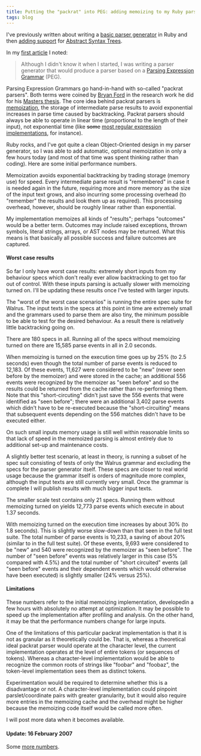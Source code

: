 ```yaml
---
title: Putting the "packrat" into PEG: adding memoizing to my Ruby parser generator
tags: blog
---
```


I've previously written about writing a [basic parser generator](http://wincent.dev/a/about/wincent/weblog/archives/2007/01/writing_a_parse.php) in Ruby and then [adding support](http://wincent.dev/a/about/wincent/weblog/archives/2007/02/abstract_syntax.php) for [Abstract Syntax Trees](http://en.wikipedia.org/wiki/Abstract_syntax_tree).

In my [first article](http://wincent.dev/a/about/wincent/weblog/archives/2007/01/writing_a_parse.php) I noted:

> Although I didn't know it when I started, I was writing a parser generator that would produce a parser based on a [Parsing Expression Grammar](http://en.wikipedia.org/wiki/Parsing_expression_grammar) (PEG).

Parsing Expression Grammars go hand-in-hand with so-called "packrat parsers". Both terms were coined by [Bryan Ford](http://pdos.csail.mit.edu/~baford/packrat/) in the research work he did for his [Masters thesis](http://pdos.csail.mit.edu/~baford/packrat/thesis/). The core idea behind packrat parsers is [memoization](http://en.wikipedia.org/wiki/Memoization), the storage of intermediate parse results to avoid exponential increases in parse time caused by backtracking. Packrat parsers should always be able to operate in linear time (proportional to the length of their input), not exponential time (like ~~some~~ [most regular expression implementations](http://swtch.com/~rsc/regexp/regexp1.html), for instance).

Ruby rocks, and I've got quite a clean Object-Oriented design in my parser generator, so I was able to add automatic, optional memoization in only a few hours today (and most of that time was spent thinking rather than coding). Here are some initial performance numbers.

Memoization avoids exponential backtracking by trading storage (memory use) for speed. Every intermediate parse result is "remembered" in case it is needed again in the future, requiring more and more memory as the size of the input text grows, and also incurring some processing overhead (to "remember" the results and look them up as required). This processing overhead, however, should be roughly linear rather than exponential.

My implementation memoizes all kinds of "results"; perhaps "outcomes" would be a better term. Outcomes may include raised exceptions, thrown symbols, literal strings, arrays, or AST nodes may be returned. What this means is that basically all possible success and failure outcomes are captured.

#### Worst case results

So far I only have worst case results: extremely short inputs from my behaviour specs which don't really ever allow backtracking to get too far out of control. With these inputs parsing is actually slower with memoizing turned on. I'll be updating these results once I've tested with larger inputs.

The "worst of the worst case scenarios" is running the entire spec suite for Walrus. The input texts in the specs at this point in time are extremely small and the grammars used to parse them are also tiny, the minimum possible to be able to test for the desired behaviour. As a result there is relatively little backtracking going on.

There are 180 specs in all. Running all of the specs without memoizing turned on there are 15,585 parse events in all in 2.0 seconds.

When memoizing is turned on the execution time goes up by 25% (to 2.5 seconds) even though the total number of parse events is reduced to 12,183. Of these events, 11,627 were considered to be "new" (never seen before by the memoizer) and were stored in the cache; an additional 556 events were recognized by the memoizer as "seen before" and so the results could be returned from the cache rather than re-performing them. Note that this "short-circuting" didn't just save the 556 events that were identified as "seen before"; there were an additional 3,402 parse events which didn't have to be re-executed because the "short-circuiting" means that subsequent events depending on the 556 matches didn't have to be executed either.

On such small inputs memory usage is still well within reasonable limits so that lack of speed in the memoized parsing is almost entirely due to additional set-up and maintenance costs.

A slightly better test scenario, at least in theory, is running a subset of he spec suit consisting of tests of only the Walrus grammar and excluding the specs for the parser generator itself. These specs are closer to real world usage because the grammar itself is orders of magnitude more complex, although the input texts are still currently very small. Once the grammar is complete I will publish results with much bigger input texts.

The smaller scale test contains only 21 specs. Running them without memoizing turned on yields 12,773 parse events which execute in about 1.37 seconds.

With memoizing turned on the execution time increases by about 30% (to 1.8 seconds). This is slightly worse slow-down than that seen in the full test suite. The total number of parse events is 10,233, a saving of about 20% (similar to in the full test suite). Of these events, 9,693 were considered to be "new" and 540 were recognized by the memoizer as "seen before". The number of "seen before" events was relatively larger in this case (5% compared with 4.5%) and the total number of "short circuited" events (all "seen before" events and their dependent events which would otherwise have been executed) is slightly smaller (24% versus 25%).

#### Limitations

These numbers refer to the initial memoizing implementation, developedin a few hours with absolutely no attempt at optimization. It may be possible to speed up the implementation after profiling and analysis. On the other hand, it may be that the performance numbers change for large inputs.

One of the limitations of this particular packrat implementation is that it is not as granular as it theoretically could be. That is, whereas a theoretical ideal packrat parser would operate at the character level, the current implementation operates at the level of entire tokens (or sequences of tokens). Whereas a character-level implementation would be able to recognize the common roots of strings like "foobar" and "foobaz", the token-level implementation sees them as distinct tokens.

Experimentation would be required to determine whether this is a disadvantage or not. A character-level implementation could pinpoint parslet/coordinate pairs with greater granularity, but it would also require more entries in the memoizing cache and the overhead might be higher because the memoizing code itself would be called more often.

I will post more data when it becomes available.

#### Update: 16 February 2007

Some [more numbers](http://wincent.dev/a/about/wincent/weblog/archives/2007/02/updated_packrat.php).
